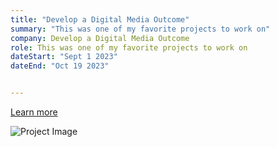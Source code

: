 ```yaml
---
title: "Develop a Digital Media Outcome"
summary: "This was one of my favorite projects to work on"
company: Develop a Digital Media Outcome
role: This was one of my favorite projects to work on
dateStart: "Sept 1 2023"
dateEnd: "Oct 19 2023"


---
```


[Learn more](/blog/dmo)

![Project Image](https://serv.husky.nz/peter-port/Screenshot_20231108_101413.png)
